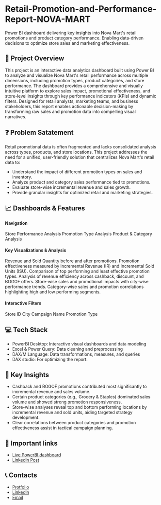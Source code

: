 # Retail-Promotion-and-Performance-Report-NOVA-MART
Power BI dashboard delivering key insights into Nova Mart's retail promotions and product category performance. Enabling data-driven decisions to optimize store sales and marketing effectiveness.

## 🧾 Project Overview
This project is an interactive data analytics dashboard built using Power BI to analyze and visualize Nova Mart's retail performance across multiple dimensions, including promotion types, product categories, and store performance. The dashboard provides a comprehensive and visually intuitive platform to explore sales impact, promotional effectiveness, and store-level insights through key performance indicators (KPIs) and dynamic filters.
Designed for retail analysts, marketing teams, and business stakeholders, this report enables actionable decision-making by transforming raw sales and promotion data into compelling visual narratives.

## ❓ Problem Satatement
Retail promotional data is often fragmented and lacks consolidated analysis across types, products, and store locations. This project addresses the need for a unified, user-friendly solution that centralizes Nova Mart's retail data to:
- Understand the impact of different promotion types on sales and inventory.
- Analyze product and category sales performance tied to promotions.
- Evaluate store-wise incremental revenue and sales growth.
- Provide granular insights for optimized retail and marketing strategies.

## 📈 Dashboards & Features
#### Navigation
Store Performance Analysis 
Promotion Type Analysis
Product & Category Analysis
#### Key Visualizations & Analysis
Revenue and Sold Quantity before and after promotions.
Promotion effectiveness measured by Incremental Revenue (IR) and Incremental Sold Units (ISU).
Comparison of top performing and least effective promotion types.
Analysis of revenue efficiency across cashback, discount, and BOGOF offers.
Store-wise sales and promotional impacts with city-wise performance trends.
Category-wise sales and promotion correlations highlighting high and low performing segments.
#### Interactive Filters
Store ID
City
Campaign Name
Promotion Type

## 💻 Tech Stack
- PowerBI Desktop: Interactive visual dashboards and data modeling
- Excel & Power Query: Data cleaning and preprocessing
- DAX/M Language: Data transformations, measures, and queries
- DAX studio: For optimizing the report.

## 🔑 Key Insights
- Cashback and BOGOF promotions contributed most significantly to incremental revenue and sales volume.
- Certain product categories (e.g., Grocery & Staples) dominated sales volume and showed strong promotion responsiveness.
- Store-wise analyses reveal top and bottom performing locations by incremental revenue and sold units, aiding targeted strategy development.
- Clear correlations between product categories and promotion effectiveness assist in tactical campaign planning.

## 🔗 Important links
- [Live PowerBI dashboard](https://app.powerbi.com/view?r=eyJrIjoiOWMwMjgwNTQtNjA2ZC00MWM5LTllMDctMzgxYWI0MTY0YzgwIiwidCI6ImM2ZTU0OWIzLTVmNDUtNDAzMi1hYWU5LWQ0MjQ0ZGM1YjJjNCJ9)
- [Linkedin Post]()

## 📞 Contacts
- [Protfolio](https://codebasics.io/portfolio/Suraj-Kant)
- [Linkedin](https://www.linkedin.com/in/surajkant9/)
- [Email](mailto:surajkant264@gmail.com)

